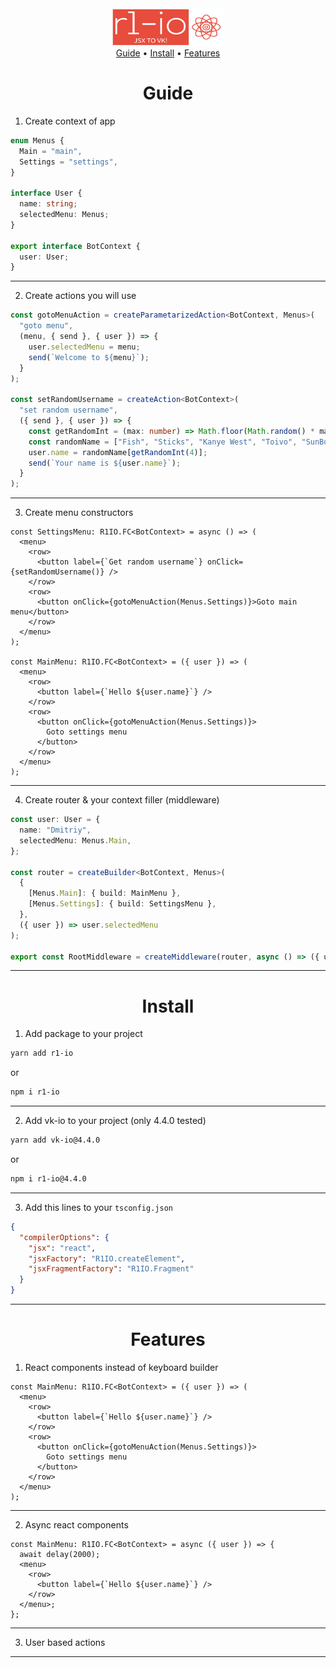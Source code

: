 <div align="center">
    <img src="img/logo.png" alt="" width="180" height="60">
</div>

<div align="center">
		<a href="#guide">Guide</a>
  <span> • </span>
		<a href="#install">Install</a>
  <span> • </span>
		<a href="#features">Features</a>
  <p></p>
</div>

<div align="center">

# Guide

</div>

1.  Create context of app

```typescript
enum Menus {
  Main = "main",
  Settings = "settings",
}

interface User {
  name: string;
  selectedMenu: Menus;
}

export interface BotContext {
  user: User;
}
```

<hr>

2.  Create actions you will use

```typescript
const gotoMenuAction = createParametarizedAction<BotContext, Menus>(
  "goto menu",
  (menu, { send }, { user }) => {
    user.selectedMenu = menu;
    send(`Welcome to ${menu}`);
  }
);

const setRandomUsername = createAction<BotContext>(
  "set random username",
  ({ send }, { user }) => {
    const getRandomInt = (max: number) => Math.floor(Math.random() * max);
    const randomName = ["Fish", "Sticks", "Kanye West", "Toivo", "SunBoy"];
    user.name = randomName[getRandomInt(4)];
    send(`Your name is ${user.name}`);
  }
);
```

<hr>

3.  Create menu constructors

```tsx
const SettingsMenu: R1IO.FC<BotContext> = async () => (
  <menu>
    <row>
      <button label={`Get random username`} onClick={setRandomUsername()} />
    </row>
    <row>
      <button onClick={gotoMenuAction(Menus.Settings)}>Goto main menu</button>
    </row>
  </menu>
);

const MainMenu: R1IO.FC<BotContext> = ({ user }) => (
  <menu>
    <row>
      <button label={`Hello ${user.name}`} />
    </row>
    <row>
      <button onClick={gotoMenuAction(Menus.Settings)}>
        Goto settings menu
      </button>
    </row>
  </menu>
);
```

<hr>

4.  Create router & your context filler (middleware)

```typescript
const user: User = {
  name: "Dmitriy",
  selectedMenu: Menus.Main,
};

const router = createBuilder<BotContext, Menus>(
  {
    [Menus.Main]: { build: MainMenu },
    [Menus.Settings]: { build: SettingsMenu },
  },
  ({ user }) => user.selectedMenu
);

export const RootMiddleware = createMiddleware(router, async () => ({ user }));
```

<hr>

<div align="center">

# Install

</div>

1.  Add package to your project

```bash
yarn add r1-io
```

or

```bash
npm i r1-io
```

<hr>

2.  Add vk-io to your project (only 4.4.0 tested)

```bash
yarn add vk-io@4.4.0
```

or

```bash
npm i r1-io@4.4.0
```

<hr>

3.  Add this lines to your `tsconfig.json`

```json
{
  "compilerOptions": {
    "jsx": "react",
    "jsxFactory": "R1IO.createElement",
    "jsxFragmentFactory": "R1IO.Fragment"
  }
}
```

<hr>

<div align="center">

# Features

</div>

1.  React components instead of keyboard builder

```tsx
const MainMenu: R1IO.FC<BotContext> = ({ user }) => (
  <menu>
    <row>
      <button label={`Hello ${user.name}`} />
    </row>
    <row>
      <button onClick={gotoMenuAction(Menus.Settings)}>
        Goto settings menu
      </button>
    </row>
  </menu>
);
```

<hr>

2.  Async react components

```tsx
const MainMenu: R1IO.FC<BotContext> = async ({ user }) => {
  await delay(2000);
  <menu>
    <row>
      <button label={`Hello ${user.name}`} />
    </row>
  </menu>;
};
```

<hr>

3.  User based actions

<hr>
